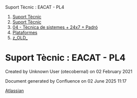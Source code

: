 Suport Tècnic : EACAT - PL4  

1.  [Suport Tècnic](index.html)
2.  [Suport Tècnic](13893782.html)
3.  [04 - Tècnica de sistemes + 24x7 + Padró](26313202.html)
4.  [Plataformes](Plataformes_41520520.html)
5.  [z\_OLD\_](z_OLD__118554696.html)

Suport Tècnic : EACAT - PL4
===========================

Created by Unknown User (otecobernal) on 02 February 2021

Document generated by Confluence on 02 June 2025 11:17

[Atlassian](http://www.atlassian.com/)